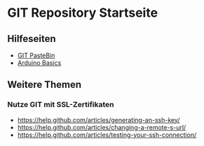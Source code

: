 
GIT Repository Startseite
==========================

Hilfeseiten
------------

* [GIT PasteBin](./GIT_Workflow_pastebin.md)
* [Arduino Basics](https://github.com/xd23fe39/arduino-basics)


Weitere Themen
---------------

### Nutze GIT mit SSL-Zertifikaten

* https://help.github.com/articles/generating-an-ssh-key/
* https://help.github.com/articles/changing-a-remote-s-url/
* https://help.github.com/articles/testing-your-ssh-connection/
